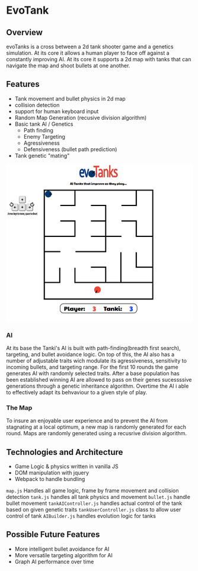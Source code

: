 # EvoTank

## Overview

evoTanks is a cross between a 2d tank shooter game and a genetics simulation. At its core it allows a human player to face off against a constantly improving AI. At its core it supports a 2d map with tanks that can navigate the map and shoot bullets at one another.

## Features

 + Tank movement and bullet physics in 2d map
 + collision detection
 + support for human keyboard input
 + Random Map Generation (recusive division algorithm) 
 + Basic tank AI / Genetics
   + Path finding
   + Enemy Targeting
   + Agressiveness 
   + Defensiveness (bullet path prediction)
 + Tank genetic "mating"
 
 ![screenshot](https://raw.githubusercontent.com/jcompagni10/EvoTank/master/assets/img/game.png)
 
  ### AI
  At its base the Tanki's AI is built with path-finding(breadth first search), targeting, and bullet avoidance logic. On top of this, the AI also has a number of adjustable traits wich modulate its agressiveness, sensitivity to incoming bullets, and targeting range. For the first 10 rounds the game generates AI with randomly selected traits. After a base population has been established winning AI are allowed to pass on their genes sucessssive generations through a genetic inheritance algorithm. Overtime the AI i able to effectively adapt its behvaviour to a given style of play.
  
  ### The Map
  To insure an enjoyable user experience and to prevent the AI from stagnating at a local optimum, a new map is randomly generated for each round. Maps are randomly generated using a recusrive division algorithm.
  
## Technologies and Architecture
 + Game Logic & physics written in vanilla JS
 + DOM manipulation with jquery  
 + Webpack to handle bundling 
 
 `map.js` Handles all game logic, frame by frame movement and collision detection
 `tank.js` handles all tank physics and movement
 `bullet.js` handle bullet movement
 `tankAIController.js` handles actual control of the tank based on given genetic traits
 `tankUserController.js` class to allow user control of tank
 `AIBuilder.js` handles evolution logic for tanks
 
## Possible Future Features

 + More intelligent bullet avoidance for AI
 + More versatile targeting algorithm for AI 
 + Graph AI performance over time
 
 
 

 
 
